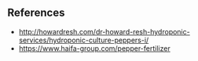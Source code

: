 ## References

* http://howardresh.com/dr-howard-resh-hydroponic-services/hydroponic-culture-peppers-i/
* https://www.haifa-group.com/pepper-fertilizer
